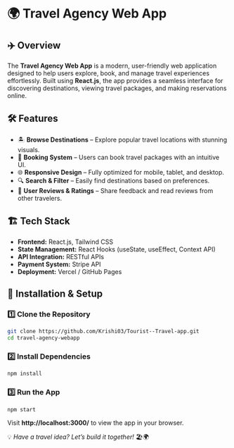 # 🌍 Travel Agency Web App

## ✈️ Overview
The **Travel Agency Web App** is a modern, user-friendly web application designed to help users explore, book, and manage travel experiences effortlessly. Built using **React.js**, the app provides a seamless interface for discovering destinations, viewing travel packages, and making reservations online.

## 🛠️ Features
- 🏝️ **Browse Destinations** – Explore popular travel locations with stunning visuals.
- 📅 **Booking System** – Users can book travel packages with an intuitive UI.
- 🌐 **Responsive Design** – Fully optimized for mobile, tablet, and desktop.
- 🔍 **Search & Filter** – Easily find destinations based on preferences.
- 📢 **User Reviews & Ratings** – Share feedback and read reviews from other travelers.

## 🏗️ Tech Stack
- **Frontend:** React.js, Tailwind CSS
- **State Management:** React Hooks (useState, useEffect, Context API)
- **API Integration:** RESTful APIs
- **Payment System:** Stripe API
- **Deployment:** Vercel / GitHub Pages

## 🚀 Installation & Setup
### 1️⃣ Clone the Repository
```sh
git clone https://github.com/Krishi03/Tourist--Travel-app.git
cd travel-agency-webapp
```

### 2️⃣ Install Dependencies
```sh
npm install
```

### 3️⃣ Run the App
```sh
npm start
```
Visit **http://localhost:3000/** to view the app in your browser.

💡 *Have a travel idea? Let’s build it together!* 🏖️🌍

